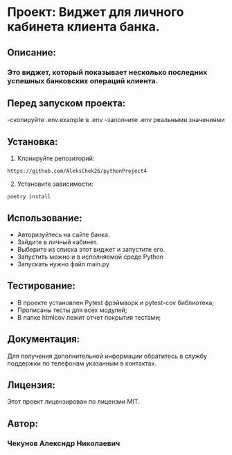 # Проект: Виджет для личного кабинета клиента банка.

## Описание:

###  Это виджет, который показывает несколько последних успешных банковских операций клиента.

## Перед запуском проекта:

  -скопируйте .env.example в .env
  -заполните .env реальными значениями

## Установка:
  1. Клонируйте репозиторий:

    https://github.com/AleksChek26/pythonProject4

  2. Установите зависимости:

    poetry install

## Использование:
  - Авторизуйтесь на сайте банка.
  - Зайдите в личный кабинет.
  - Выберите из списка этот виджет и запустите его.
  - Запустить можно и в исполняемой среде Python
  - Запускать нужно файл main.py
  
## Тестирование:
  - В проекте установлен Pytest фрэймворк и pytest-cov библиотека; 
  - Прописаны тесты для всех модулей;
  - В папке htmlcov лежит отчет покрытия тестами;

## Документация:
  Для получения дополнительной информации обратитесь в службу поддержки по телефонам указанным в контактах.
  
## Лицензия:
  Этот проект лицензирован по лицензии MIT.
  
## Автор:

### Чекунов Алексндр Николаевич
